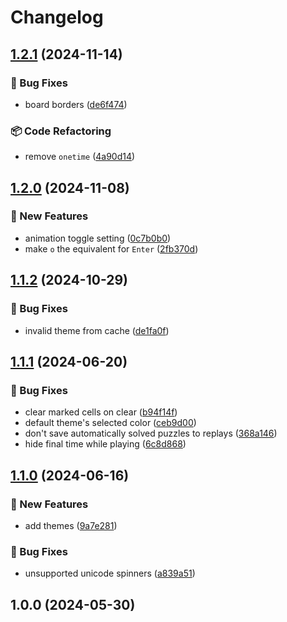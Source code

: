 # Changelog

## [1.2.1](https://github.com/mrozio13pl/sudoku-in-terminal/compare/v1.2.0...v1.2.1) (2024-11-14)


### 🐞 Bug Fixes

* board borders ([de6f474](https://github.com/mrozio13pl/sudoku-in-terminal/commit/de6f474ee3d9f90f7efa2628d0567ab4a532079d))


### 📦 Code Refactoring

* remove `onetime` ([4a90d14](https://github.com/mrozio13pl/sudoku-in-terminal/commit/4a90d146a86c437004a43870e5178a5c63960775))

## [1.2.0](https://github.com/mrozio13pl/sudoku-in-terminal/compare/v1.1.2...v1.2.0) (2024-11-08)


### 🌟 New Features

* animation toggle setting ([0c7b0b0](https://github.com/mrozio13pl/sudoku-in-terminal/commit/0c7b0b0828629150c9f299d5b14bb775b2c85a8f))
* make `o` the equivalent for `Enter` ([2fb370d](https://github.com/mrozio13pl/sudoku-in-terminal/commit/2fb370ddddb6d3ce1a8d32fce4318b2b1954a40d))

## [1.1.2](https://github.com/mrozio13pl/sudoku-in-terminal/compare/v1.1.1...v1.1.2) (2024-10-29)


### 🐞 Bug Fixes

* invalid theme from cache ([de1fa0f](https://github.com/mrozio13pl/sudoku-in-terminal/commit/de1fa0fa73a1071d850744807b1de21cd09761d6))

## [1.1.1](https://github.com/mrozio13pl/sudoku-in-terminal/compare/v1.1.0...v1.1.1) (2024-06-20)


### 🐞 Bug Fixes

* clear marked cells on clear ([b94f14f](https://github.com/mrozio13pl/sudoku-in-terminal/commit/b94f14fd718c25b25d71f9a328b1e6eec6e14b5d))
* default theme's selected color ([ceb9d00](https://github.com/mrozio13pl/sudoku-in-terminal/commit/ceb9d002aa62132d1fbcf03f8585ad4f376f66fb))
* don't save automatically solved puzzles to replays ([368a146](https://github.com/mrozio13pl/sudoku-in-terminal/commit/368a1465b17e17b8ebbaacf0ea6e9afdd5143890))
* hide final time while playing ([6c8d868](https://github.com/mrozio13pl/sudoku-in-terminal/commit/6c8d868647dd325406895ce221cf56dd5b6a322a))

## [1.1.0](https://github.com/mrozio13pl/sudoku-in-terminal/compare/v1.0.0...v1.1.0) (2024-06-16)


### 🌟 New Features

* add themes ([9a7e281](https://github.com/mrozio13pl/sudoku-in-terminal/commit/9a7e281af76156c1cad09e3ea04acac0cde430ef))


### 🐞 Bug Fixes

* unsupported unicode spinners ([a839a51](https://github.com/mrozio13pl/sudoku-in-terminal/commit/a839a51e7d37118212251e4012f4249acb3e1f72))

## 1.0.0 (2024-05-30)

